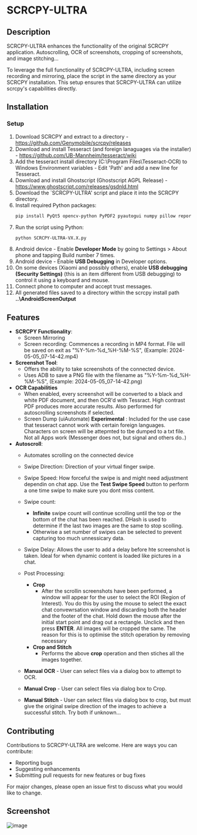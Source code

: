 # SCRCPY-ULTRA

## Description
SCRCPY-ULTRA enhances the functionality of the original SCRCPY application. Autoscrolling, OCR of screenshots, cropping of screenshots, and image stitching...

To leverage the full functionality of SCRCPY-ULTRA, including screen recording and mirroring, place the script in the same directory as your SCRCPY installation. 
This setup ensures that SCRCPY-ULTRA can utilize scrcpy's capabilities directly.

## Installation

### Setup
1. Download SCRCPY and extract to a directory - https://github.com/Genymobile/scrcpy/releases
2. Download and install Tesseract (and foreign lanaguages via the installer) - https://github.com/UB-Mannheim/tesseract/wiki
3. Add the tesseract install directory (C:\Program Files\Tesseract-OCR) to Windows Environment variables - Edit 'Path' and add a new line for Tesseract.
4. Download and install Ghostscript (Ghostscript AGPL Release) - https://www.ghostscript.com/releases/gsdnld.html
5. Download the `SCRCPY-ULTRA' script and place it into the SCRCPY directory.
6. Install required Python packages:
   ```sh
   pip install PyQt5 opencv-python PyPDF2 pyautogui numpy pillow reportlab imagehash ocrmypdf
   ```
7. Run the script using Python:
   ```sh
   python SCRCPY-ULTRA-VX.X.py
   ```
8. Android device - Enable **Developer Mode** by going to Settings > About phone and tapping Build number 7 times.
9. Android device - Enable **USB Debugging** in Developer options.
10. On some devices (Xiaomi and possibly others), enable **USB debugging (Security Settings)** (this is an item different from USB debugging) to control it using a keyboard and mouse.
11. Connect phone to computer and accept trust messages.
12. All generated files saved to a directory within the scrcpy install path **..\AndroidScreenOutput**
  
## Features

- **SCRCPY Functionality**: 
   - Screen Mirroring
   - Screen recording: Commences a recording in MP4 format. File will be saved on exit as "%Y-%m-%d_%H-%M-%S", (Example: 2024-05-05_07-14-42.mp4)
- **Screenshot Tool**:
   - Offers the ability to take screenshots of the connected device.
   - Uses ADB to save a PNG file with the filename as "%Y-%m-%d_%H-%M-%S", (Example: 2024-05-05_07-14-42.png)
- **OCR Capabilities**
   -  When enabled, every screenshot will be converted to a black and white PDF document, and then OCR'd with Tessract.  High contrast PDF produces more accurate results.  Also performed for autoscrolling screenshots if selected.
   -  Screen Dump (uiAutomate) **Experimental** : Included for the use case that tesseract cannot work with certain foreign languages. Characters on screen will be attepmted to tbe dumped to a txt file.  Not all Apps work                 (Messenger does not, but signal and others do..)
- **Autoscroll**:
   - Automates scrolling on the connected device
   - Swipe Direction: Direction of your virtual finger swipe.
   - Swipe Speed: How forceful the swipe is and might need adjustment dependin on chat app.  Use the **Test Swipe Speed** button to perform a one time swipe to make sure you dont miss content.
   - Swipe count:
      - **Infinite** swipe count will continue scrolling until the top or the bottom of the chat has been reached.  DHash is used to determine if the last two images are the same to stop scolling.
      - Otherwise a set number of swipes can be selected to prevent  capturing too much unnessicary data.
   - Swipe Delay: Allows the user to add a delay before hte screenshot is taken.  Ideal for when dynamic content is loaded like pictures in a chat.
   - Post Processing:
      - **Crop**
         - After the scrollin screenshots have been performed, a window will appear for the user to select the ROI (Region of Interest).  You do this by using the mouse to select the exact chat convewrsation window and                         discarding both the header and the footer of the chat.  Hold down the mouse after the initial start point and drag out a rectangle.  Unclick and then press **ENTER**. All images will be cropped the same.  The                        reason for this is to optimise the stitch operation by removing necessary
      - **Crop and Stitch**
         - Performs the above **crop** operation and then stiches all the images together.
           
   - **Manual OCR** - User can select files via a dialog box to attempt to OCR.
   - **Manual Crop** - User can select files via dialog box to Crop.
   - **Manual Stitch** - User can select files via dialog box to crop, but must give the original swipe direction of the images to achieve a successful stitch.  Try both if unknown...

## Contributing

Contributions to SCRCPY-ULTRA are welcome. Here are ways you can contribute:
- Reporting bugs
- Suggesting enhancements
- Submitting pull requests for new features or bug fixes

For major changes, please open an issue first to discuss what you would like to change.

## Screenshot
![image](https://github.com/maccheroncelli/SCRCPY-ULTRA/assets/154501937/2ad1eb8f-2668-481b-808d-ff9f9f9b1457)

